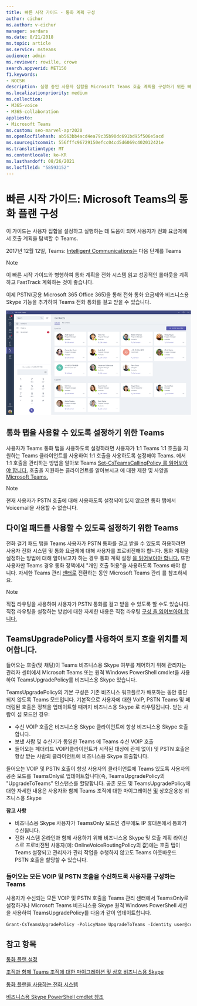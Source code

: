 ```yaml
---
title: 빠른 시작 가이드 - 통화 계획 구성
author: cichur
ms.author: v-cichur
manager: serdars
ms.date: 8/21/2018
ms.topic: article
ms.service: msteams
audience: admin
ms.reviewer: rowille, crowe
search.appverid: MET150
f1.keywords:
- NOCSH
description: 실행 중인 사용자 집합을 Microsoft Teams 호출 계획을 구성하기 위한 빠른 시작 가이드입니다.
ms.localizationpriority: medium
ms.collection:
- M365-voice
- M365-collaboration
appliesto:
- Microsoft Teams
ms.custom: seo-marvel-apr2020
ms.openlocfilehash: ab563bb4acd4ea79c35b90dc691bd95f506e5acd
ms.sourcegitcommit: 556fffc96729150efcc04cd5d6069c402012421e
ms.translationtype: MT
ms.contentlocale: ko-KR
ms.lasthandoff: 08/26/2021
ms.locfileid: "58593152"
---
```

# <a name="quick-start-guide-configuring-calling-plans-in-microsoft-teams"></a>빠른 시작 가이드: Microsoft Teams의 통화 플랜 구성

이 가이드는 사용자 집합을 설정하고 실행하는 데 도움이 되어 사용자가 전화 요금제에서 호출 계획을 탐색할 수 Teams.

2017년 12월 12일, Teams: [Intelligent Communications는](https://aka.ms/ipyqus) 다음 단계를 Teams

> [!NOTE]
> 이 빠른 시작 가이드와 병행하여 통화 [](calling-plan-landing-page.md) 계획을 전화 시스템 읽고 성공적인 롤아웃을 계획하고 FastTrack 계획하는 것이 좋습니다. [](https://aka.ms/cloudvoice)

이제 PSTN(공용 Microsoft 365 Office 365)을 통해 전화 통화 요금제와 비즈니스용 Skype 기능을 추가하여 Teams 전화 통화를 걸고 받을 수 있습니다.

![연락처 페이지를 보여주는 화면 Teams](media/Calling_in_Teams.png)
## <a name="prerequisites-for-enabling-the-calls-tab-in-teams"></a>통화 탭을 사용할 수 있도록  설정하기 위한 Teams
사용자가 Teams  통화 탭을 사용하도록 설정하려면 사용자가 1:1 Teams 1:1 호출을 지원하는 Teams 클라이언트를 사용하여 1:1 호출을 사용하도록 설정해야 Teams. 에서 1:1 호출을 관리하는 방법을 알아보 Teams [Set-CsTeamsCallingPolicy 를 읽어보아야 합니다.](/powershell/module/skype/set-csteamscallingpolicy) 호출을 지원하는 클라이언트를 알아보시고 에 대한 제한 및 사양을 [Microsoft Teams.](./limits-specifications-teams.md)

> [!NOTE]
> 현재 사용자가 PSTN 호출에 대해 사용하도록 설정되어 있지 않으면 통화 탭에서 Voicemail을 사용할 수 없습니다. 

## <a name="prerequisites-for-enabling-the-dial-pad-in-teams"></a>다이얼 패드를 사용할 수 있도록  설정하기 위한 Teams
전화 걸기 패드 탭을 Teams 사용자가 PSTN 통화를 걸고 받을 수 있도록 허용하려면 사용자 전화 시스템 및 통화 요금제에 대해 사용자를 프로비전해야 합니다.  통화 계획을 설정하는 방법에 대해 알아보고자 하는 경우 통화 계획 설정 [을 읽어보아야 합니다.](./set-up-calling-plans.md)
또한 사용자만 Teams 경우 통화 정책에서 "개인 호출 허용"을 사용하도록 Teams 해야 합니다. 자세한 Teams 관리 [센터로](./manage-teams-skypeforbusiness-admin-center.md) 전환하는 동안 Microsoft Teams 관리 를 참조하세요.
> [!NOTE]
> 직접 라우팅을 사용하여 사용자가 PSTN 통화를 걸고 받을 수 있도록 할 수도 있습니다. 직접 라우팅을 설정하는 방법에 대한 자세한 내용은 직접 라우팅 [구성 을 읽어보아야 합니다.](./direct-routing-configure.md)

## <a name="using-teamsupgradepolicy-to-control-where-calls-land"></a>TeamsUpgradePolicy를 사용하여 토지 호출 위치를 제어합니다.
들어오는 호출(및 채팅)이 Teams 비즈니스용 Skype 여부를 제어하기 위해 관리자는 관리자 센터에서 Microsoft Teams 또는 원격 Windows PowerShell [](https://aka.ms/teamsadmincenter) cmdlet을 사용하여 TeamsUpgradePolicy를 [](/powershell/module/skype) 비즈니스용 Skype 있습니다.


TeamsUpgradePolicy의 기본 구성은 기존 비즈니스 워크플로가 배포하는 동안 중단되지 않도록 Teams 모드입니다. 기본적으로 사용자에 대한 VoIP, PSTN Teams 및 페더링된 호출은 정책을 업데이트할 때까지 비즈니스용 Skype 로 라우팅됩니다.  받는 사람이 섬 모드인 경우:

 - 수신 VOIP 호출은 비즈니스용 Skype 클라이언트에 항상 비즈니스용 Skype 호출합니다.
 - 보낸 사람 및 수신기가 동일한 Teams 에 Teams 수신 VOIP 호출
 - 들어오는 페더리드 VOIP(클라이언트가 시작된 대상에 관계 없이) 및 PSTN 호출은 항상 받는 사람의 클라이언트에 비즈니스용 Skype 호출합니다.
 
들어오는 VOIP 및 PSTN 호출이 항상 사용자의 클라이언트에 Teams 있도록 사용자의 공존 모드를 TeamsOnly로 업데이트합니다(즉, TeamsUpgradePolicy의 "UpgradeToTeams" 인스턴스를 할당합니다.  공존 모드 및 TeamsUpgradePolicy에 대한 자세한 내용은 사용자와 함께 Teams 조직에 대한 마이그레이션 [및](./migration-interop-guidance-for-teams-with-skype.md) 상호운용성 비즈니스용 Skype

**참고 사항**
 - 비즈니스용 Skype 사용자가 TeamsOnly 모드인 경우에도 IP 휴대폰에서 통화가 수신됩니다.  
 - 전화 시스템 온라인과 함께 사용하기 위해 비즈니스용 Skype 및 호출 계획 라이선스로 프로비전된 사용자(예: OnlineVoiceRoutingPolicy의 값)에는 호출 탭이 Teams 설정되고 관리자가 관리 작업을 수행하지 않고도 Teams 아웃바운드 PSTN 호출을 할당할 수 있습니다.


### <a name="how-to-configure-users-to-receive-all-incoming-voip-and-pstn-calls-in-teams"></a>들어오는 모든 VOIP 및 PSTN 호출을 수신하도록 사용자를 구성하는 Teams
사용자가 수신되는 모든 VOIP 및 PSTN 호출을 Teams 관리 센터에서 TeamsOnly로 설정하거나 Microsoft Teams 비즈니스용 Skype 원격 Windows PowerShell 세션을 사용하여 TeamsUpgradePolicy를 다음과 같이 업데이트합니다.

```powershell
Grant-CsTeamsUpgradePolicy -PolicyName UpgradeToTeams -Identity user@contoso.com
```

## <a name="see-also"></a>참고 항목
[통화 플랜 설정](/SkypeForBusiness/what-are-calling-plans-in-office-365/set-up-calling-plans)

[조직과 함께 Teams 조직에 대한 마이그레이션 및 상호 비즈니스용 Skype](./migration-interop-guidance-for-teams-with-skype.md)

[통화 플랜을 사용하는 전화 시스템](calling-plan-landing-page.md)

[비즈니스용 Skype PowerShell cmdlet 참조](/powershell/module/skype)
